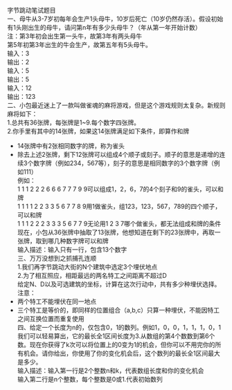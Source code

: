 字节跳动笔试题目  
一、母牛从3-7岁初每年会生产1头母牛，10岁后死亡（10岁仍然存活）。假设初始有1头刚出生的母牛，请问第n年有多少头母牛？（年从第一年开始计数）  
注：第3年初会出生第一头牛，故第3年有两头母牛  
    第5年初第3年出生的牛会生产，故第五年有5头母牛。  
输入：3  
输出：2  
输入：5  
输出：5  
输入：12  
输出：123  
二、小包最近迷上了一款叫做雀魂的麻将游戏，但是这个游戏规则太复杂。新规则麻将如下：  
1.总共有36张牌，每张牌是1~9.每个数字四张牌。  
2.你手里有其中的14张牌，如果这14张牌满足如下条件，即算作和牌  
* 14张牌中有2张相同数字的牌，称为雀头  
* 除去上述2张牌，剩下12张牌可以组成4个顺子或刻子。顺子的意思是递增的连续3个数字牌（例如234，567等），刻子的意思是相同数字的3个数字牌（例如111）  
例如：  
1 1 1 2 2 2 6 6 6 7 7 7 9 9可以组成1，2，6，7的4个刻子和9的雀头，可以和牌  
1 1 1 1 2 2 3 3 5 6 7 7 8 9用1做雀头，组123，123，567，789的四个顺子，可以和牌  
1 1 1 2 2 2 3 3 3 5 6 7 7 9无论用1 2 3 7哪个做雀头，都无法组成和牌的条件  
现在，小包从36张牌中抽取了13张牌，他想知道在剩下的23张牌中，再取一张牌，取到哪几种数字牌可以和牌  
输入描述：输入只有一行，包含13个数字  
三、万万没想到之抓捕孔连顺  
1.我们再字节跳动大街的N个建筑中选定3个埋伏地点  
2.为了相互照应，相距最远的两名特工之间距离不超过D  
给定N、D以及可选建筑的坐标，计算在这次行动中，共有多少种埋伏选择。  
注意：  
* 两个特工不能埋伏在同一地点  
* 三个特工是等价的，即同样的位置组合（a,b,c）只算一种埋伏，不能因特工之间互换位置而重复使用  
四、给定一个长度为n的，仅包含0，1的数列。例如1，0，0，1，1，1，0，1我们可以轻易算出，它的最长全1区间长度为3.从数组的第4个数数到第6个数。现在你获得了k次可以将位置上的0变为1的机会，但你可以不用完你的所有机会。请你给出，你使用了你的变化机会后，这个数列的最长全1区间最大是多少。   
输入描述：输入第一行是2个整数n和k，代表数组长度和你的变化机会    
         输入第二行是n个整数，每个整数是0或1.代表初始数列
